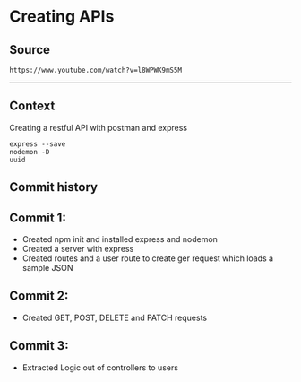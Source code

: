 Creating APIs
===

Source
---
`https://www.youtube.com/watch?v=l8WPWK9mS5M`

-------
Context
---
Creating a restful API with postman and express
```
express --save
nodemon -D
uuid
```


Commit history
---
Commit 1:
---
- Created npm init and installed express and nodemon
- Created a server with express 
- Created routes and a user route to create ger request which loads a sample JSON   

Commit 2:
---
- Created GET, POST, DELETE and PATCH requests

Commit 3:
---
- Extracted Logic out of controllers to users